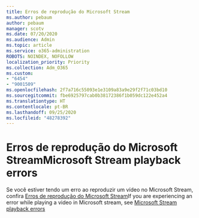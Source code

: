 ```yaml
---
title: Erros de reprodução do Microsoft Stream
ms.author: pebaum
author: pebaum
manager: scotv
ms.date: 07/20/2020
ms.audience: Admin
ms.topic: article
ms.service: o365-administration
ROBOTS: NOINDEX, NOFOLLOW
localization_priority: Priority
ms.collection: Adm_O365
ms.custom:
- "6454"
- "9001509"
ms.openlocfilehash: 2f7a716c55093e1e3109a83a9e29f2f71c03bd10
ms.sourcegitcommit: fbe6925797cab0b38172386f1b059dc122e452a4
ms.translationtype: HT
ms.contentlocale: pt-BR
ms.lasthandoff: 09/25/2020
ms.locfileid: "48278392"
---
```

# <a name="microsoft-stream-playback-errors"></a><span data-ttu-id="33b77-102">Erros de reprodução do Microsoft Stream</span><span class="sxs-lookup"><span data-stu-id="33b77-102">Microsoft Stream playback errors</span></span>

<span data-ttu-id="33b77-103">Se você estiver tendo um erro ao reproduzir um vídeo no Microsoft Stream, confira [Erros de reprodução do Microsoft Stream](https://docs.microsoft.com/stream/portal-understanding-playback-errors)</span><span class="sxs-lookup"><span data-stu-id="33b77-103">If you are experiencing an error while playing a video in Microsoft stream, see [Microsoft Stream playback errors](https://docs.microsoft.com/stream/portal-understanding-playback-errors)</span></span>